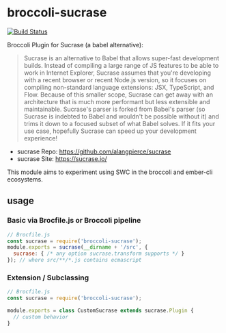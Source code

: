 # broccoli-sucrase
[![Build Status](https://travis-ci.org/stefanpenner/broccoli-swc.svg?branch=master)](https://travis-ci.org/stefanpenner/broccoli-swc)

Broccoli Plugin for Sucrase (a babel alternative):

> Sucrase is an alternative to Babel that allows super-fast development builds. Instead of compiling a large range of JS features to be able to work in Internet Explorer, Sucrase assumes that you're developing with a recent browser or recent Node.js version, so it focuses on compiling non-standard language extensions: JSX, TypeScript, and Flow. Because of this smaller scope, Sucrase can get away with an architecture that is much more performant but less extensible and maintainable. Sucrase's parser is forked from Babel's parser (so Sucrase is indebted to Babel and wouldn't be possible without it) and trims it down to a focused subset of what Babel solves. If it fits your use case, hopefully Sucrase can speed up your development experience!

* sucrase Repo: https://github.com/alangpierce/sucrase
* sucrase Site: https://sucrase.io/

This module aims to experiment using SWC in the broccoli and ember-cli ecosystems.

## usage

### Basic via Brocfile.js or Broccoli pipeline

```js
// Brocfile.js
const sucrase = require('broccoli-sucrase');
module.exports = sucrase(__dirname + '/src', {
  sucrase: { /* any option sucrase.transform supports */ }
}); // where src/**/*.js contains ecmascript
```

### Extension / Subclassing

```js
// Brocfile.js
const sucrase = require('broccoli-sucrase');

module.exports = class CustomSucrase extends sucrase.Plugin {
  // custom behavior
}
